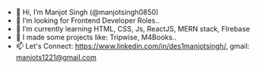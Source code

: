 - 👋 Hi, I’m Manjot Singh (@manjotsingh0850)
- 👀 I’m looking for Frontend Developer Roles..
- 🌱 I’m currently learning HTML, CSS, Js, ReactJS, MERN stack, FIrebase
- 💞️ I made some projects like: Tripwise, M4Books..
- 📫 Let's Connect: https://www.linkedin.com/in/des1manjotsingh/, gmail: manjots1221@gmail.com


<!---
manjotsingh0850/manjotsingh0850 is a ✨ special ✨ repository because its `README.md` (this file) appears on your GitHub profile.
You can click the Preview link to take a look at your changes.
--->

